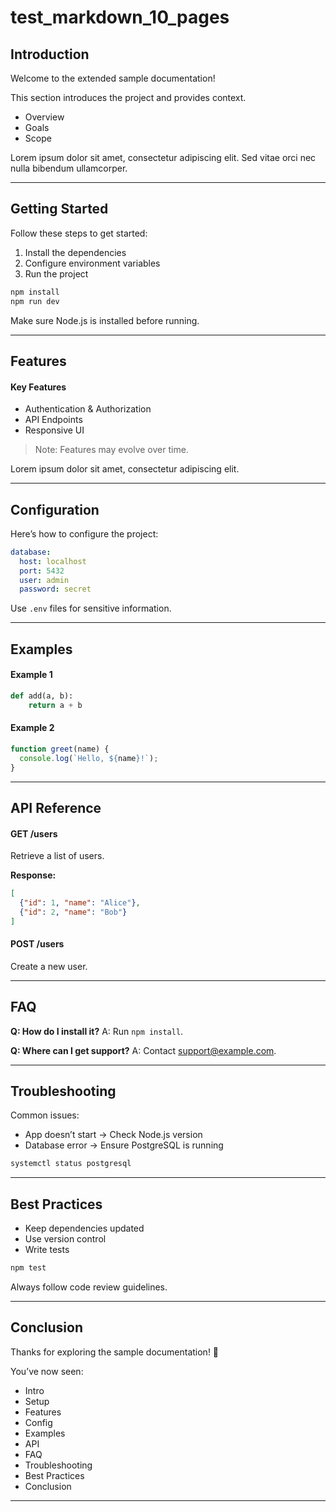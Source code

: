 # test\_markdown\_10\_pages

## Introduction

Welcome to the extended sample documentation!

This section introduces the project and provides context.

* Overview
* Goals
* Scope

Lorem ipsum dolor sit amet, consectetur adipiscing elit. Sed vitae orci nec nulla bibendum ullamcorper.

***

## Getting Started

Follow these steps to get started:

1. Install the dependencies
2. Configure environment variables
3. Run the project

```bash
npm install
npm run dev
```

Make sure Node.js is installed before running.

***

## Features

#### Key Features

* Authentication & Authorization
* API Endpoints
* Responsive UI

> Note: Features may evolve over time.

Lorem ipsum dolor sit amet, consectetur adipiscing elit.

***

## Configuration

Here’s how to configure the project:

```yaml
database:
  host: localhost
  port: 5432
  user: admin
  password: secret
```

Use `.env` files for sensitive information.

***

## Examples

#### Example 1

```python
def add(a, b):
    return a + b
```

#### Example 2

```javascript
function greet(name) {
  console.log(`Hello, ${name}!`);
}
```

***

## API Reference

#### GET /users

Retrieve a list of users.

**Response:**

```json
[
  {"id": 1, "name": "Alice"},
  {"id": 2, "name": "Bob"}
]
```

#### POST /users

Create a new user.

***

## FAQ

**Q: How do I install it?** A: Run `npm install`.

**Q: Where can I get support?** A: Contact support@example.com.

***

## Troubleshooting

Common issues:

* App doesn’t start → Check Node.js version
* Database error → Ensure PostgreSQL is running

```bash
systemctl status postgresql
```

***

## Best Practices

* Keep dependencies updated
* Use version control
* Write tests

```bash
npm test
```

Always follow code review guidelines.

***

## Conclusion

Thanks for exploring the sample documentation! 🎉

You’ve now seen:

* Intro
* Setup
* Features
* Config
* Examples
* API
* FAQ
* Troubleshooting
* Best Practices
* Conclusion

***
